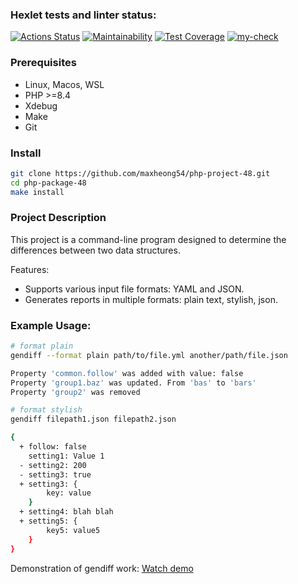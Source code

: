 ### Hexlet tests and linter status:
[![Actions Status](https://github.com/maxheong54/php-project-48/actions/workflows/hexlet-check.yml/badge.svg)](https://github.com/maxheong54/php-project-48/actions)
[![Maintainability](https://api.codeclimate.com/v1/badges/8b725cbaf6ba34030eb1/maintainability)](https://codeclimate.com/github/maxheong54/php-project-48/maintainability)
[![Test Coverage](https://api.codeclimate.com/v1/badges/8b725cbaf6ba34030eb1/test_coverage)](https://codeclimate.com/github/maxheong54/php-project-48/test_coverage)
[![my-check](https://github.com/maxheong54/php-project-48/actions/workflows/my-check.yml/badge.svg)](https://github.com/maxheong54/php-project-48/actions/workflows/my-check.yml)
### Prerequisites

* Linux, Macos, WSL
* PHP >=8.4
* Xdebug
* Make
* Git
  
### Install
```bash
git clone https://github.com/maxheong54/php-project-48.git
cd php-package-48
make install
```

### Project Description

This project is a command-line program designed to determine the differences between two data structures.

Features:
- Supports various input file formats: YAML and JSON.
- Generates reports in multiple formats: plain text, stylish, json.

### Example Usage:
```bash
# format plain
gendiff --format plain path/to/file.yml another/path/file.json

Property 'common.follow' was added with value: false
Property 'group1.baz' was updated. From 'bas' to 'bars'
Property 'group2' was removed

# format stylish
gendiff filepath1.json filepath2.json

{
  + follow: false
    setting1: Value 1
  - setting2: 200
  - setting3: true
  + setting3: {
        key: value
    }
  + setting4: blah blah
  + setting5: {
        key5: value5
    }
}

```

Demonstration of gendiff work: [Watch demo](https://asciinema.org/a/R0OfENOrV3kmPiYtJaPaDTcZc)
